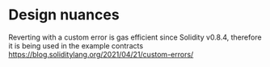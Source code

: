 # Design nuances
Reverting with a custom error is gas efficient since Solidity v0.8.4, therefore it is being used in the example contracts
https://blog.soliditylang.org/2021/04/21/custom-errors/